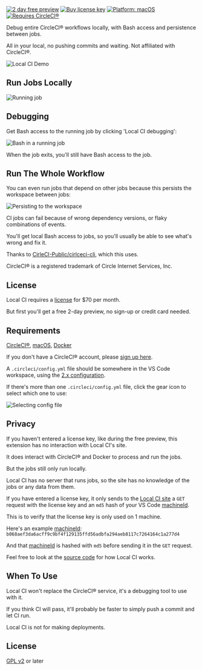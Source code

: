 [![2 day free preview](https://img.shields.io/badge/trial-2%20day-orange)](https://getlocalci.com)
[![Buy license key](https://img.shields.io/badge/%24-paid-orange)](https://getlocalci.com)
[![Platform: macOS](https://img.shields.io/badge/platform-macOS-yellow)](https://getlocalci.come)
[![Requires CircleCI®](https://img.shields.io/badge/requires-CirlcleCI%C2%AE-yellow)](https://circleci.com)

Debug entire CircleCI® workflows locally, with Bash access and persistence between jobs.

All in your local, no pushing commits and waiting. Not affiliated with CircleCI®.

![Local CI Demo](https://user-images.githubusercontent.com/4063887/142655486-e7b9cdbc-c0c5-48b1-95bf-c92c34becd48.gif)

## Run Jobs Locally

![Running job](https://user-images.githubusercontent.com/4063887/142660667-827e3ce0-8969-4b5d-a72d-251831294fa9.gif)

## Debugging

Get Bash access to the running job by clicking 'Local CI debugging':

![Bash in a running job](https://user-images.githubusercontent.com/4063887/142659294-6d6dce2b-1598-4b33-8aa8-f91c046af99f.gif)

When the job exits, you'll still have Bash access to the job.

## Run The Whole Workflow

You can even run jobs that depend on other jobs because this persists the workspace between jobs:

![Persisting to the workspace](https://user-images.githubusercontent.com/4063887/142740238-13be4ff8-8c13-43a8-bd93-6536287d336b.jpg)

CI jobs can fail because of wrong dependency versions, or flaky combinations of events.

You'll get local Bash access to jobs, so you'll usually be able to see what's wrong and fix it.

Thanks to [CirleCI-Public/cirlceci-cli](https://github.com/circleci-public/circleci-cli), which this uses.

CircleCI® is a registered trademark of Circle Internet Services, Inc.

## License

Local CI requires a [license](https://getlocalci.com/buy/) for $70 per month.

But first you'll get a free 2-day preview, no sign-up or credit card needed.

## Requirements

[CircleCI®](https://circleci.com/), [macOS](https://en.wikipedia.org/wiki/MacOS), [Docker](https://www.docker.com/)

If you don't have a CircleCI® account, please [sign up here](https://circleci.com/docs/2.0/first-steps/).

A `.circleci/config.yml` file should be somewhere in the VS Code workspace, using the [2.x configuration](https://circleci.com/docs/2.0/configuration-reference/).

If there's more than one `.circleci/config.yml` file, click the gear icon to select which one to use:

![Selecting config file](https://user-images.githubusercontent.com/4063887/142739736-6d74052e-3fa8-45a4-a87e-e0cb24386a09.gif)

## Privacy

If you haven't entered a license key, like during the free preview, this extension has no interaction with Local CI's site.

It does interact with CircleCI® and Docker to process and run the jobs.

But the jobs still only run locally.

Local CI has no server that runs jobs, so the site has no knowledge of the jobs or any data from them.

If you have entered a license key, it only sends to the [Local CI site](https://getlocalci.com) a `GET` request with the license key and an `md5` hash of your VS Code [machineId](https://code.visualstudio.com/api/references/vscode-api#env).

This is to verify that the license key is only used on 1 machine.

Here's an example [machineId](https://code.visualstudio.com/api/references/vscode-api#env): `b068aef3da6acff9c9bf4f129135ffd56adbfa294aeb8117c7264164c1a277d4`

And that [machineId](https://code.visualstudio.com/api/references/vscode-api#env) is hashed with `md5` before sending it in the `GET` request.

Feel free to look at the [source code](https://github.com/getlocalci/local-ci/tree/develop/src) for how Local CI works.

## When To Use

Local CI won't replace the CircleCI® service, it's a debugging tool to use with it.

If you think CI will pass, it'll probably be faster to simply push a commit and let CI run.

Local CI is not for making deployments.

## License
[GPL v2](LICENSE) or later
